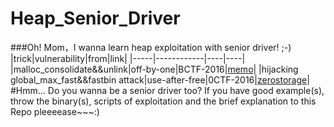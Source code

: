 # Heap_Senior_Driver
###Oh! Mom，I wanna learn heap exploitation with senior driver! ;-)
|trick|vulnerability|from|link|
|-----|------------|----|----|
|malloc_consolidate&&unlink|off-by-one|BCTF-2016|[memo](/bctf2016/memo)|
|hijacking global_max_fast&&fastbin attack|use-after-free|0CTF-2016|[zerostorage](/0ctf2016/zerostorage)|
#Hmm...	Do you wanna be a senior driver too?
If you have good example(s), throw the binary(s), scripts of exploitation and the brief explanation to this Repo pleeeease~~~:)
